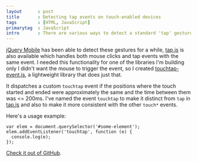 ```yaml
---
layout      : post
title       : Detecting tap events on touch-enabled devices
tags        : [HTML, JavaScript]
primarytag  : JavaScript
intro       : There are various ways to detect a standard 'tap' gesture in JavaScript, this article presents a few of them.
---
```


[jQuery Mobile][1] has been able to detect these gestures for a while, [tap.js][3] is also available which handles both mouse clicks and tap events with the same event. I needed this functionality for one of the libraries I'm building only I didn't want the mouse to trigger the event, so I created [touchtap-event.js][2], a lightweight library that does just that.

It dispatches a custom `touchtap` event if the positions where the touch started and ended were approximately the same and the time between them was <= 200ms. I've named the event `touchtap` to make it distinct from `tap` in [tap.js][3] and also to make it more consistent with the other `touch*` events.

Here's a usage example:

<!--prettify lang=javascript-->
    var elem = document.querySelector('#some-element');
    elem.addEventListener('touchtap', function (e) {
      console.log(e);
    });

[Check it out of GitHub][2].


  [1]: http://api.jquerymobile.com/tap/
  [2]: https://github.com/Tyriar/touchtap-event.js
  [3]: https://github.com/alexgibson/tap.js
